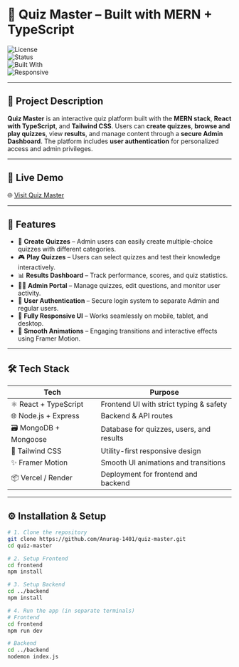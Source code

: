 # 🚀 Quiz Master – Built with MERN + TypeScript

![License](https://img.shields.io/badge/license-MIT-blue.svg)  
![Status](https://img.shields.io/badge/status-Live-success)  
![Built With](https://img.shields.io/badge/stack-MERN%20%2B%20TypeScript-ff69b4)  
![Responsive](https://img.shields.io/badge/Responsive-Yes-brightgreen)  

---

## 📌 Project Description

**Quiz Master** is an interactive quiz platform built with the **MERN stack**, **React with TypeScript**, and **Tailwind CSS**. Users can **create quizzes**, **browse and play quizzes**, view **results**, and manage content through a **secure Admin Dashboard**. The platform includes **user authentication** for personalized access and admin privileges.  

---

## 🔗 Live Demo

🌐 [Visit Quiz Master](https://quiz-master-ochre-theta.vercel.app)  

---

## 🧩 Features

- 📝 **Create Quizzes** – Admin users can easily create multiple-choice quizzes with different categories.  
- 🎮 **Play Quizzes** – Users can select quizzes and test their knowledge interactively.  
- 📊 **Results Dashboard** – Track performance, scores, and quiz statistics.  
- 🧑‍💼 **Admin Portal** – Manage quizzes, edit questions, and monitor user activity.  
- 🔐 **User Authentication** – Secure login system to separate Admin and regular users.  
- 📱 **Fully Responsive UI** – Works seamlessly on mobile, tablet, and desktop.  
- 💫 **Smooth Animations** – Engaging transitions and interactive effects using Framer Motion.  

---

## 🛠️ Tech Stack

| Tech                 | Purpose                                  |
|----------------------|------------------------------------------|
| ⚛️ React + TypeScript | Frontend UI with strict typing & safety  |
| 🌐 Node.js + Express  | Backend & API routes                     |
| 🗃️ MongoDB + Mongoose | Database for quizzes, users, and results |
| 💅 Tailwind CSS       | Utility-first responsive design          |
| ✨ Framer Motion      | Smooth UI animations and transitions     |
| 📦 Vercel / Render    | Deployment for frontend and backend      |

---

## ⚙️ Installation & Setup

```bash
# 1. Clone the repository
git clone https://github.com/Anurag-1401/quiz-master.git
cd quiz-master

# 2. Setup Frontend
cd frontend
npm install

# 3. Setup Backend
cd ../backend
npm install

# 4. Run the app (in separate terminals)
# Frontend
cd frontend
npm run dev

# Backend
cd ../backend
nodemon index.js
